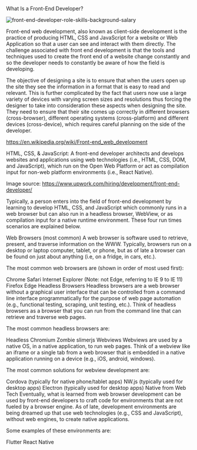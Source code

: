 
What Is a Front-End Developer?

![front-end-developer-role-skills-background-salary](https://user-images.githubusercontent.com/72635460/137557068-4b8ccdf5-f0c2-49e9-bf17-fe8f37f701c4.png)

Front-end web development, also known as client-side development is the practice of producing HTML, CSS and JavaScript for a website or Web Application so that a user can see and interact with them directly. The challenge associated with front end development is that the tools and techniques used to create the front end of a website change constantly and so the developer needs to constantly be aware of how the field is developing.

The objective of designing a site is to ensure that when the users open up the site they see the information in a format that is easy to read and relevant. This is further complicated by the fact that users now use a large variety of devices with varying screen sizes and resolutions thus forcing the designer to take into consideration these aspects when designing the site. They need to ensure that their site comes up correctly in different browsers (cross-browser), different operating systems (cross-platform) and different devices (cross-device), which requires careful planning on the side of the developer.

https://en.wikipedia.org/wiki/Front-end_web_development

HTML, CSS, & JavaScript:
A front-end developer architects and develops websites and applications using web technologies (i.e., HTML, CSS, DOM, and JavaScript), which run on the Open Web Platform or act as compilation input for non-web platform environments (i.e., React Native).



Image source: https://www.upwork.com/hiring/development/front-end-developer/

Typically, a person enters into the field of front-end development by learning to develop HTML, CSS, and JavaScript which commonly runs in a web browser but can also run in a headless browser, WebView, or as compilation input for a native runtime environment. These four run times scenarios are explained below.

Web Browsers (most common)
A web browser is software used to retrieve, present, and traverse information on the WWW. Typically, browsers run on a desktop or laptop computer, tablet, or phone, but as of late a browser can be found on just about anything (i.e, on a fridge, in cars, etc.).

The most common web browsers are (shown in order of most used first):

Chrome
Safari
Internet Explorer (Note: not Edge, referring to IE 9 to IE 11)
Firefox
Edge
Headless Browsers
Headless browsers are a web browser without a graphical user interface that can be controlled from a command line interface programmatically for the purpose of web page automation (e.g., functional testing, scraping, unit testing, etc.). Think of headless browsers as a browser that you can run from the command line that can retrieve and traverse web pages.

The most common headless browsers are:

Headless Chromium
Zombie
slimerjs
Webviews
Webviews are used by a native OS, in a native application, to run web pages. Think of a webview like an iframe or a single tab from a web browser that is embedded in a native application running on a device (e.g., iOS, android, windows).

The most common solutions for webview development are:

Cordova (typically for native phone/tablet apps)
NW.js (typically used for desktop apps)
Electron (typically used for desktop apps)
Native from Web Tech
Eventually, what is learned from web browser development can be used by front-end developers to craft code for environments that are not fueled by a browser engine. As of late, development environments are being dreamed up that use web technologies (e.g., CSS and JavaScript), without web engines, to create native applications.

Some examples of these environments are:

Flutter
React Native
